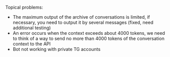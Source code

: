 Topical problems:
- The maximum output of the archive of conversations is limited, if necessary, you need to output it by several messages (fixed, need additional testing)
- An error occurs when the context exceeds about 4000 tokens, we need to think of a way to send no more than 4000 tokens of the conversation context to the API 
- Bot not working with private TG accounts
